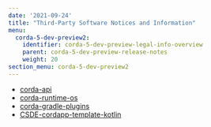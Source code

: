 ```yaml
---
date: '2021-09-24'
title: "Third-Party Software Notices and Information"
menu:
  corda-5-dev-preview2:
    identifier: corda-5-dev-preview-legal-info-overview
    parent: corda-5-dev-preview-release-notes
    weight: 20
section_menu: corda-5-dev-preview2
---
```

* [corda-api](api.html)
* [corda-runtime-os](runtime-os.html)
* [corda-gradle-plugins](gradle.html)
* [CSDE-cordapp-template-kotlin](csde-cordapp-template-kotlin.html)
